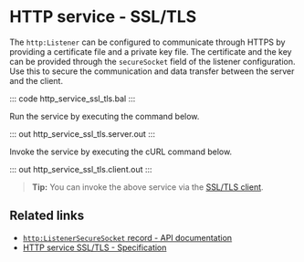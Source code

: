 # HTTP service - SSL/TLS

The `http:Listener` can be configured to communicate through HTTPS by providing a certificate file and a private key file. The certificate and the key can be provided through the `secureSocket` field of the listener configuration. Use this to secure the communication and data transfer between the server and the client.

::: code http_service_ssl_tls.bal :::

Run the service by executing the command below.

::: out http_service_ssl_tls.server.out :::

Invoke the service by executing the cURL command below.

::: out http_service_ssl_tls.client.out :::

>**Tip:** You can invoke the above service via the [SSL/TLS client](/learn/by-example/http-client-ssl-tls/).

## Related links
- [`http:ListenerSecureSocket` record - API documentation](https://lib.ballerina.io/ballerina/http/latest/records/ListenerSecureSocket)
- [HTTP service SSL/TLS - Specification](/spec/http/#921-listener---ssltls)
